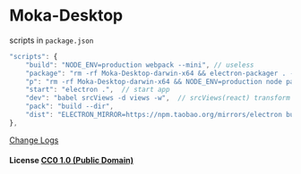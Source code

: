 # Moka-Desktop


scripts in `package.json`

```js
"scripts": {
    "build": "NODE_ENV=production webpack --mini", // useless
    "package": "rm -rf Moka-Desktop-darwin-x64 && electron-packager . --platform darwin --icon build/icon.icns --overwrite --prune",  // package electron app by electron-packager
    "p": "rm -rf Moka-Desktop-darwin-x64 && NODE_ENV=production node package.js", // package electron app by electron-packager
    "start": "electron .",  // start app
    "dev": "babel srcViews -d views -w",  // srcViews(react) transform
    "pack": "build --dir", 
    "dist": "ELECTRON_MIRROR=https://npm.taobao.org/mirrors/electron build -m --x64 --ia32" // package electron app by electron-builder
},
```

[Change Logs](CHANGELOG.md)

#### License [CC0 1.0 (Public Domain)](LICENSE.md)
